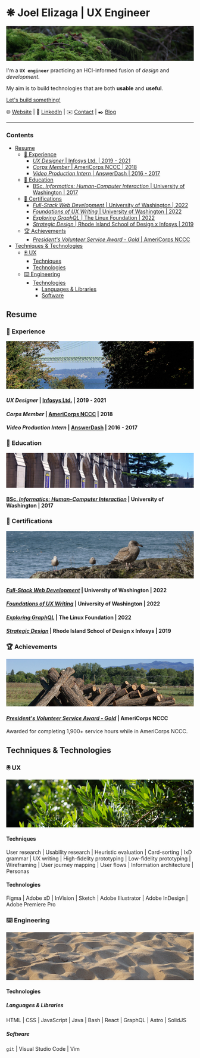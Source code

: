 # ❋ Joel Elizaga | UX Engineer

![A mossy rock resting on the forest floor.](/img/mossy-rock.jpg)

I'm a **`UX engineer`** practicing an HCI-informed fusion of *design* and
*development*.

My aim is to build technologies that are both **usable** and **useful**.

[Let's build something!](https://joelelizaga.com/#contact)

🌐 [Website](https://joelelizaga.com) | 👔 [LinkedIn](https://linkedin.com/joel-elizaga) | ✉️ [Contact](https://joelelizaga.com/#contact) | ✒️ [Blog](https://joelelizaga.com/blog)

---

### Contents

<!-- vim-markdown-toc GFM -->

* [Resume](#resume)
  * [💼 Experience](#-experience)
    * [*UX Designer* | Infosys Ltd. | 2019 - 2021](#ux-designer--infosys-ltd--2019---2021)
    * [*Corps Member* | AmeriCorps NCCC | 2018](#corps-member--americorps-nccc--2018)
    * [*Video Production Intern* | AnswerDash | 2016 - 2017](#video-production-intern--answerdash--2016---2017)
  * [🧮 Education](#-education)
    * [BSc. *Informatics: Human-Computer Interaction* | University of Washington | 2017](#bsc-informatics-human-computer-interaction--university-of-washington--2017)
  * [📘 Certifications](#-certifications)
    * [*Full-Stack Web Development* | University of Washington | 2022](#full-stack-web-development--university-of-washington--2022)
    * [*Foundations of UX Writing* | University of Washington | 2022](#foundations-of-ux-writing--university-of-washington--2022)
    * [*Exploring GraphQL* | The Linux Foundation | 2022](#exploring-graphql--the-linux-foundation--2022)
    * [*Strategic Design* | Rhode Island School of Design x Infosys | 2019](#strategic-design--rhode-island-school-of-design-x-infosys--2019)
  * [🏆 Achievements](#-achievements)
    * [*President's Volunteer Service Award - Gold* | AmeriCorps NCCC](#presidents-volunteer-service-award---gold--americorps-nccc)
* [Techniques & Technologies](#techniques--technologies)
  * [🖲️ UX](#-ux)
    * [Techniques](#techniques)
    * [Technologies](#technologies)
  * [⌨️ Engineering](#-engineering)
    * [Technologies](#technologies-1)
      * [Languages & Libraries](#languages--libraries)
      * [Software](#software)

<!-- vim-markdown-toc -->

## Resume

### 💼 Experience

![Tacoma Narrows bridge.](/img/tacoma-narrows-bridge.jpg)

#### *UX Designer* | [Infosys Ltd.](https://www.infosys.com/) | 2019 - 2021

#### *Corps Member* | [AmeriCorps NCCC](https://www.americorps.gov/serve/americorps/americorps-nccc) | 2018

#### *Video Production Intern* | [AnswerDash](https://www.answerdash.com/) | 2016 - 2017

### 🧮 Education

![The front steps of Suzzallo Library at the University of Washington.](/img/uw.jpg)

#### [BSc. *Informatics: Human-Computer Interaction*](https://ischool.uw.edu/programs/informatics/focus-areas#hci) | University of Washington | 2017

### 📘 Certifications

![Seagulls on a rocky seashore.](/img/seagulls.jpg)

#### [*Full-Stack Web Development*](https://www.pce.uw.edu/certificates/full-stack-development-with-javascript) | University of Washington | 2022

#### [*Foundations of UX Writing*](https://continuumuw.badgr.com/public/assertions/WZWqp8jgT7il5qqFisZZow) | University of Washington | 2022

#### [*Exploring GraphQL*](https://courses.edx.org/certificates/4b10563a4c3c4991865e8c834cc1253d) | The Linux Foundation | 2022

#### [*Strategic Design*](https://www.infosys.com/newsroom/press-releases/2018/design-partnership-RISD.html) | Rhode Island School of Design x Infosys | 2019

### 🏆 Achievements

![Fence posts for a buck & rail fence.](/img/fence-posts.jpg)

#### [*President's Volunteer Service Award - Gold*](https://en.wikipedia.org/wiki/President%27s_Volunteer_Service_Award) | AmeriCorps NCCC

Awarded for completing 1,900+ service hours while in AmeriCorps NCCC.

## Techniques & Technologies

### 🖲️ UX

![Lush brush by the seaside.](/img/seaside-brush.jpg)

#### Techniques 

User research |
Usability research |
Heuristic evaluation |
Card-sorting |
IxD grammar |
UX writing |
High-fidelity prototyping |
Low-fidelity prototyping |
Wireframing |
User journey mapping |
User flows |
Information architecture |
Personas

#### Technologies

Figma |
Adobe xD |
InVision |
Sketch |
Adobe Illustrator |
Adobe InDesign |
Adobe Premiere Pro

### ⌨️ Engineering

![Sand dunes on the beach.](/img/sand-dunes.jpg)

#### Technologies

##### Languages & Libraries

HTML |
CSS |
JavaScript |
Java |
Bash |
React |
GraphQL |
Astro |
SolidJS

##### Software

`git` |
Visual Studio Code |
Vim
